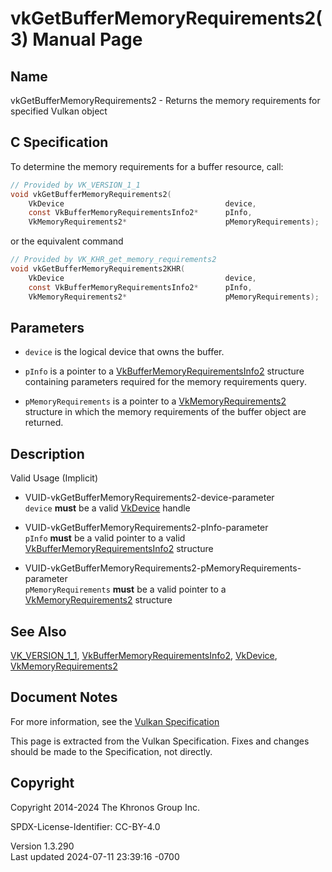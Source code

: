 # vkGetBufferMemoryRequirements2(3) Manual Page

## Name

vkGetBufferMemoryRequirements2 - Returns the memory requirements for
specified Vulkan object



## <a href="#_c_specification" class="anchor"></a>C Specification

To determine the memory requirements for a buffer resource, call:

``` c
// Provided by VK_VERSION_1_1
void vkGetBufferMemoryRequirements2(
    VkDevice                                    device,
    const VkBufferMemoryRequirementsInfo2*      pInfo,
    VkMemoryRequirements2*                      pMemoryRequirements);
```

or the equivalent command

``` c
// Provided by VK_KHR_get_memory_requirements2
void vkGetBufferMemoryRequirements2KHR(
    VkDevice                                    device,
    const VkBufferMemoryRequirementsInfo2*      pInfo,
    VkMemoryRequirements2*                      pMemoryRequirements);
```

## <a href="#_parameters" class="anchor"></a>Parameters

- `device` is the logical device that owns the buffer.

- `pInfo` is a pointer to a
  [VkBufferMemoryRequirementsInfo2](https://registry.khronos.org/vulkan/specs/1.3-extensions/man/html/VkBufferMemoryRequirementsInfo2.html)
  structure containing parameters required for the memory requirements
  query.

- `pMemoryRequirements` is a pointer to a
  [VkMemoryRequirements2](https://registry.khronos.org/vulkan/specs/1.3-extensions/man/html/VkMemoryRequirements2.html) structure in which
  the memory requirements of the buffer object are returned.

## <a href="#_description" class="anchor"></a>Description

Valid Usage (Implicit)

- <a href="#VUID-vkGetBufferMemoryRequirements2-device-parameter"
  id="VUID-vkGetBufferMemoryRequirements2-device-parameter"></a>
  VUID-vkGetBufferMemoryRequirements2-device-parameter  
  `device` **must** be a valid [VkDevice](https://registry.khronos.org/vulkan/specs/1.3-extensions/man/html/VkDevice.html) handle

- <a href="#VUID-vkGetBufferMemoryRequirements2-pInfo-parameter"
  id="VUID-vkGetBufferMemoryRequirements2-pInfo-parameter"></a>
  VUID-vkGetBufferMemoryRequirements2-pInfo-parameter  
  `pInfo` **must** be a valid pointer to a valid
  [VkBufferMemoryRequirementsInfo2](https://registry.khronos.org/vulkan/specs/1.3-extensions/man/html/VkBufferMemoryRequirementsInfo2.html)
  structure

- <a
  href="#VUID-vkGetBufferMemoryRequirements2-pMemoryRequirements-parameter"
  id="VUID-vkGetBufferMemoryRequirements2-pMemoryRequirements-parameter"></a>
  VUID-vkGetBufferMemoryRequirements2-pMemoryRequirements-parameter  
  `pMemoryRequirements` **must** be a valid pointer to a
  [VkMemoryRequirements2](https://registry.khronos.org/vulkan/specs/1.3-extensions/man/html/VkMemoryRequirements2.html) structure

## <a href="#_see_also" class="anchor"></a>See Also

[VK_VERSION_1_1](https://registry.khronos.org/vulkan/specs/1.3-extensions/man/html/VK_VERSION_1_1.html),
[VkBufferMemoryRequirementsInfo2](https://registry.khronos.org/vulkan/specs/1.3-extensions/man/html/VkBufferMemoryRequirementsInfo2.html),
[VkDevice](https://registry.khronos.org/vulkan/specs/1.3-extensions/man/html/VkDevice.html),
[VkMemoryRequirements2](https://registry.khronos.org/vulkan/specs/1.3-extensions/man/html/VkMemoryRequirements2.html)

## <a href="#_document_notes" class="anchor"></a>Document Notes

For more information, see the <a
href="https://registry.khronos.org/vulkan/specs/1.3-extensions/html/vkspec.html#vkGetBufferMemoryRequirements2"
target="_blank" rel="noopener">Vulkan Specification</a>

This page is extracted from the Vulkan Specification. Fixes and changes
should be made to the Specification, not directly.

## <a href="#_copyright" class="anchor"></a>Copyright

Copyright 2014-2024 The Khronos Group Inc.

SPDX-License-Identifier: CC-BY-4.0

Version 1.3.290  
Last updated 2024-07-11 23:39:16 -0700
